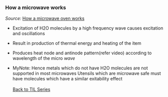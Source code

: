 ### How a microwave works
_Source:_ [How a microwave oven works](https://www.youtube.com/watch?v=kp33ZprO0Ck)<br>
- Excitation of H2O molecules by a high frequency wave causes excitation and oscillations
- Result in production of thermal energy and heating of the item
- Produces heat node and antinode pattern(refer video) according to wavelength of the micro _wave_

- MyNote: Hence metals which do not have H2O molecules are not supported in most microwaves
Utensils which are microwave safe must have molecules which have a similar exitability effect
<br><br>
[Back to TIL Series](./TIL.md)
